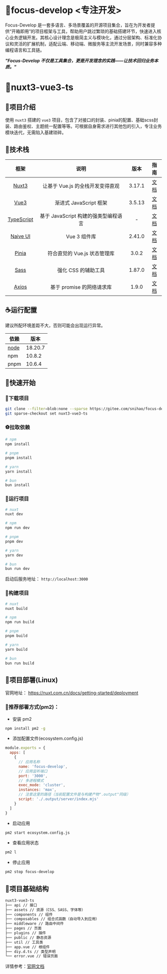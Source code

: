 # 👋focus-develop <专注开发>

Focus-Develop
是一套多语言、多场景覆盖的开源项目集合，旨在为开发者提供“开箱即用”的项目框架与工具，帮助用户跳过繁琐的基础搭建环节，快速进入核心业务逻辑开发。其核心设计理念是​​极简主义​​与​​模块化​​，通过分层架构、标准化协议和灵活的扩展机制，适配云端、移动端、微服务等主流开发场景，同时兼容多种编程语言和工具链。

***"Focus-Develop 不仅是工具集合，更是开发理念的实践——让技术回归业务本质。"***

# 🥪nuxt3-vue3-ts

## 🥘项目介绍

使用 `nuxt3` 搭建的 `vue3` 项目，包含了对接口的封装、pinia的配置、基础scss封装、路由鉴权、主题统一配置等等。可根据自身需求进行其他包的引入，专注业务模块迭代，无需陷入基建琐碎。

## 🥢技术栈

|                      框架                      |            说明            |   版本   |                              指南                               |
|:--------------------------------------------:|:------------------------:|:------:|:-------------------------------------------------------------:|
|         [Nuxt3](https://nuxt.com.cn)         |   让基于 Vue.js 的全栈开发变得直观   | 3.17.1 |  [文档](https://nuxt.com.cn/docs/getting-started/introduction)  |
|         [Vue3](https://cn.vuejs.org)         |    渐进式 JavaScript 框架     | 3.5.13 |      [文档](https://cn.vuejs.org/guide/introduction.html)       |
| [TypeScript](https://www.typescriptlang.org) | 基于 JavaScript 构建的强类型编程语言 |   -    | [文档](https://www.typescriptlang.org/docs/handbook/intro.html) |
|     [Naive UI](https://www.naiveui.com)      |        Vue 3 组件库         | 2.41.0 |  [文档](https://www.naiveui.com/zh-CN/light/components/button)  |
|       [Pinia](https://www.naiveui.com)       |    符合直觉的 Vue.js 状态管理库    | 3.0.2  |      [文档](https://pinia.vuejs.org/zh/introduction.html)       |
|        [Sass](https://sass-lang.com)         |       强化 CSS 的辅助工具       | 1.87.0 |               [文档](https://sass-lang.com/guide)               |
|      [Axios](https://www.axios-http.cn)      |    基于 promise 的网络请求库     | 1.9.0  |        [文档](https://www.axios-http.cn/docs/api_intro)         |

## ☕运行配置

建议所配环境差距不大，否则可能会出现运行异常。

| 依赖                               | 版本      |
|----------------------------------|---------|
| [node](https://nodejs.org/zh-cn) | 18.20.7 |
| npm                              | 10.8.2  | 
| pnpm                             | 10.6.4  |

## 🚴快速开始

### 🏀下载项目

```bash
git clone --filter=blob:none --sparse https://gitee.com/snihao/focus-develop.git .
git sparse-checkout set nuxt3-vue3-ts
```

### ⚽拉取依赖

```bash
# npm
npm install

# pnpm
pnpm install

# yarn
yarn install

# bun
bun install
```

### 🏓运行项目

```bash
# nuxt
nuxt dev

# npm
npm run dev

# pnpm
pnpm dev

# yarn
yarn dev

# bun
bun run dev
```

启动后服务地址： `http://localhost:3000`

### 🏐构建项目

```bash
# nuxt
nuxt build

# npm
npm run build

# pnpm
pnpm build

# yarn
yarn build

# bun
bun run build
```

## 🐒项目部署(Linux)

官网地址： https://nuxt.com.cn/docs/getting-started/deployment

### 🦦推荐部署方式(pm2)：

- 安装 pm2

```bash
npm install pm2 -g
```

- 添加配置文件(ecosystem.config.js)

```js
module.exports = {
  apps: [
    {
      // 应用名称
      name: 'focus-develop',
      // 应用监听端口
      port: '3000',
      // 多进程模式
      exec_mode: 'cluster',
      instances: 'max',
      // 注意这里的路径（当前配置文件是与构建产物".output"同级）
      script: './.output/server/index.mjs'
    }
  ]
}
```

- 启动应用

```bash
pm2 start ecosystem.config.js
```

- 查看应用状态

```bash
pm2 l
```

- 停止应用

```bash
pm2 stop focus-develop
```

## 🔋项目基础结构

```markdown
nuxt3-vue3-ts
├── api // 接口
├── assets // 资源（CSS、SASS、字体等）
├── components // 组件
├── composables // 组合式函数（自动导入到应用）
├── middleware // 路由中间件
├── pages // 页面
├── plugins // 插件
├── public // 静态资源
├── util // 工具类
├── app.vue // 根组件
├── diy.d.ts // 类型声明
└── error.vue // 错误页面
```

详情参考：[官网文档](https://nuxt.com.cn/docs/guide/directory-structure/nuxt/)